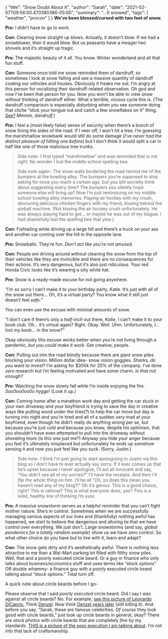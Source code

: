 {
    "title": "Snow Doubt About It",
    "author": "Sarah",
    "date": "2021-02-07T09:56:00.470380386-05:00",
    "summary": "...It snowed",
    "tags": [
        "weather",
        "procon"
    ]
}
**We’ve been blessed/cursed with two feet of snow.**

**Pro:** I didn’t have to go to work.

**Con:** Clearing snow straight up blows. Actually, it doesn’t blow. If
we had a snowblower, *then* it would blow. But us peasants have a meager
two shovels and it’s straight up tragic.

**Pro:** The majestic beauty of it all. You know. Winter wonderland and
all that fun stuff.

**Con:** Someone once told me snow reminded them of dandruff, so
sometimes I look at snow falling and see a massive quantity of dandruff
coating our vehicles and houses. Obviously it freaks me out. I’m angry
at this person for vocalizing their dandruff-related observation. Oh god
and now I’ve been that person for you. Now you won’t be able to view
snow without thinking of dandruff either. What a terrible, vicious cycle
this is. (The dandruff comparison is especially disturbing when you see
someone doing that cliche “stick your tongue out and catch a few
snowflakes on it” thing.
[<span class="underline">See?</span>](https://i.pinimg.com/736x/8c/b7/ef/8cb7ef51c762f5646e87f0e24e028fd8.jpg)
*Mmmm, dandruff.*)

**Pro:** I feel a (most likely false) sense of security when there’s a
bunch of snow lining the sides of the road. If I veer off, I won’t hit a
tree. I’m guessing the marshmallow snowbank would still do some damage
(*I’ve never had the distinct pleasure of hitting one before*) but I
don’t think it would split a car in half like one of those malicious
tree trunks.

> Side note- I first typed “marshmellow” and was reminded that is *not
> right.* No wonder I lost the middle school spelling bee.
> 
> Side note again- The snow walls bordering the road remind me of the
> bumpers at the bowling alley. The bumpers you’re supposed to stop
> asking for once you reach a certain age, but you still secretly think
> about suggesting every time? The bumpers you silently hope someone
> else will bring up? Now I’m just reminiscing on my middle school
> bowling alley memories. Playing air hockey with my crush, devouring
> delicious chicken fingers with my friend, kissing behind the pinball
> machine. (Not kissing the air hockey crush unfortunately. He was
> always playing hard to get… or maybe he was out of my league. I had
> shamefully lost the spelling bee that year.)

**Con:** Fishtailing while driving up a large hill and there’s a truck
on your ass and another car coming over the hill in the opposite lane.

**Pro:** Snowballs. They’re fun. *Don’t act like you’re not amused.*

**Con:** People are driving around without cleaning the snow from the
top of their vehicles like they are invincible and there are no
consequences for their actions. It’s very dangerous, but it’s also just
ridiculous. Your red Honda Civic looks like it’s wearing a silly white
hat.

**Pro:** Snow is a ready-made excuse for not going anywhere.

“I’m so sorry I can’t make it to your birthday party, Katie. It’s just
with all of the snow out there… Oh, it’s a virtual party? You know what
it still just doesn’t feel *safe.*”

You can even use the excuse with minimal amounts of snow.

“I don’t care if there’s only a *half-inch* out there, *Katie*, I can’t
make it to your book club. Oh... it’s virtual again? Right. Okay. Well.
Uhm. Unfortunately, I… lost my book… in the snow?”

Okay obviously this excuse works better when you’re not living through a
pandemic, *but you could make it work*. Get creative, people.

**Con:** Pulling out into the road blindly because there are giant snow
piles blocking your vision. Million dollar idea- snow vision goggles.
*Sharks, do you want to invest?* I’m asking for $300k for 20% of the
company. I’ve done *zero* research but I’m feeling motivated and have
some charm. *Is that not enough?*

**Pro:** Watching the snow slowly fall while I’m inside enjoying the
fire. *Soo0oo0oo0o hygge*\! (Look it up.)

**Con:** Coming home after a marathon work day and getting the car stuck
in your own driveway and your boyfriend is trying to save the day in
creative ways like putting wood under the tires(?) to help the car move
but day is turning into night and you’re tired and all of a sudden
*very* mad at your boyfriend, even though he didn’t really do anything
*wrong* per se, but because you’re just cold and because you knew,
despite his optimism, that you shouldn’t have even *attempted* to pull
into the driveway without shoveling more (is this one just me?) Anyway
you hide your anger because you feel it’s ultimately misplaced but
unfortunately he ends up somehow sensing it and now you just feel like
you suck. (Sorry, Justin.)

> Side note- I think I’m just going to start apologizing to Justin via
> this blog so I don’t have to ever actually say sorry. If it ever comes
> up that he’s upset because I never apologize, I’ll act all innocent
> and say, “You didn’t see all of my sorries?” I’ll have the receipts.
> *And then I’ll flip the whole thing on him.* I’ll be all “Oh, so does
> this mean you haven’t read any of my blog?\!” Oh it’s genius. This is
> a good choice, right? This is rational? This is what everyone does,
> yes? This is a solid, healthy line of thinking I’m *sure*.

**Pro:** A massive snowstorm serves as a helpful reminder that you can’t
fight mother nature. She’s in control. Sometimes when we are
successfully managing various aspects of our lives and (thankfully)
nothing awful has happened, we start to believe the dangerous and
alluring lie that we have control over everything. We just don’t. Large
snowstorms (and say, *global pandemics for a totally random example*)
show us we have zero control. So what other choice do you have but to
live with it, learn and adapt?

**Con:** The snow gets dirty and it’s aesthetically awful. There is
nothing less attractive to me than a Wal-Mart parking lot filled with
filthy snow piles. Well, that and a poorly executed circle beard. Or a
guy in finance who only talks about business/economics stuff and uses
terms like “stock options” OR double whammy- a finance guy with a poorly
executed circle beard talking about “stock options.” Total turn off.

A quick note about circle beards before I go-

Please observe that I said *poorly* *executed* circle beard. Did I say I
was against all circle beards? No. For example,
[<span class="underline">see this picture of Leonardo
DiCaprio.</span>](https://www.toptrendsguide.com/wp-content/uploads/2017/05/Circle-Beard-Styles-1.jpg)
Think
[<span class="underline">Denzel</span>](https://menhairstylist.com/wp-content/uploads/2017/08/denzel-washington-short-curly-hairstyles-for-men.jpg).
Now think [<span class="underline">Denzel years
later</span>](https://hairstylecamp.com/wp-content/uploads/french-beard-7.jpg)
(still killing it). And before you say, “Sarah, these are famous
celebrities. *Of course* they look good with circle beards,” just look
up circle beards in general, okay? There are *stock photos* with circle
beards that are completely *fine* by my standards.
[<span class="underline">THIS is a picture of the poor execution I am
talking
about</span>](http://images.yuku.com/image/jpg/8dd267b654618f45a91540418705dd206af33917_r.jpg).
I’m not into that lack of craftsmanship.
